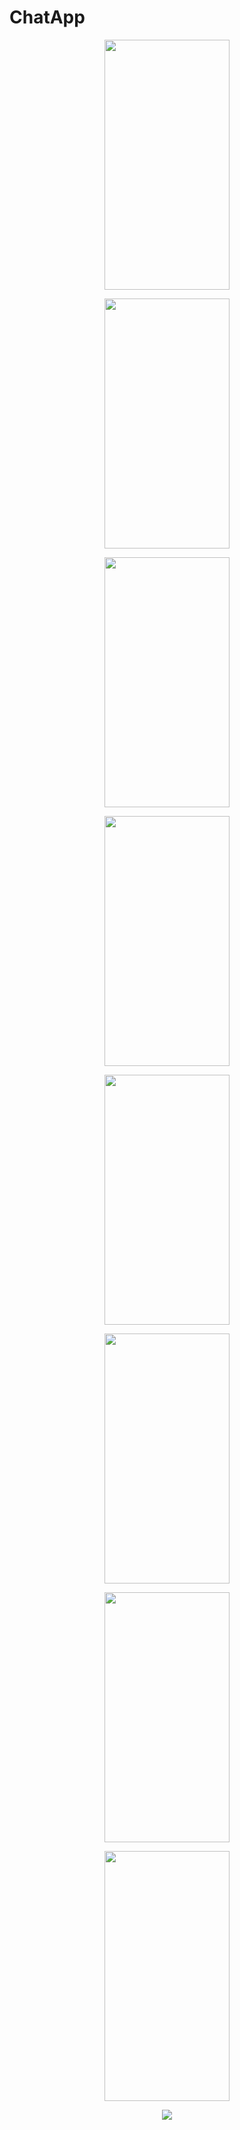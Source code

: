 # ChatApp

<p align="center">
  <img width=200 height=400 src="https://user-images.githubusercontent.com/35190293/95014757-9ae40e00-0666-11eb-8d10-e901d750bed3.jpg">
</p>
<p align="center">
  <img width=200 height=400 src="https://user-images.githubusercontent.com/35190293/95014773-c23adb00-0666-11eb-90c8-7a676e6afc30.jpg">
</p>
<p align="center">
  <img width=200 height=400 src="https://user-images.githubusercontent.com/35190293/95014790-ded71300-0666-11eb-8747-c04eb454c7c1.jpg">
</p>
<p align="center">
  <img width=200 height=400 src="https://user-images.githubusercontent.com/35190293/95014775-c7982580-0666-11eb-8811-ec82108c1e15.jpg">
</p>
<p align="center">
  <img width=200 height=400 src="https://user-images.githubusercontent.com/35190293/95014760-a20b1c00-0666-11eb-96ab-17b5721f0aa7.jpg">
</p>
<p align="center">
  <img width=200 height=400 src="https://user-images.githubusercontent.com/35190293/95014761-a3d4df80-0666-11eb-9000-e299c9fa9fb0.jpg">
</p>
<p align="center">
  <img width=200 height=400 src="https://user-images.githubusercontent.com/35190293/95014763-a5060c80-0666-11eb-9e0a-e7701afc69dc.jpg">
</p>
<p align="center">
  <img width=200 height=400 src="https://user-images.githubusercontent.com/35190293/95014764-a6373980-0666-11eb-8f48-3457d0f14bff.jpg">
</p>
<p align="center">
  <img src="https://user-images.githubusercontent.com/35190293/95014194-ec8a9980-0662-11eb-81b6-fb4b201293c2.png">
</p>
